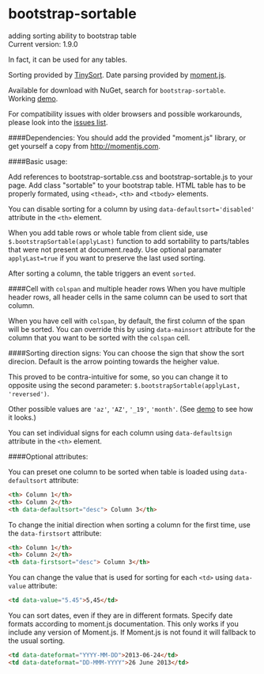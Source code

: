 bootstrap-sortable
==================
adding sorting ability to bootstrap table  
Current version: 1.9.0

In fact, it can be used for any tables.

Sorting provided by [TinySort](https://github.com/Sjeiti/TinySort).
Date parsing provided by [moment.js](https://github.com/timrwood/moment/).

Available for download with NuGet, search for `bootstrap-sortable`.  
Working [demo](http://drvic10k.github.io/bootstrap-sortable/).

For compatibility issues with older browsers and possible workarounds, please look into the [issues list](https://github.com/drvic10k/bootstrap-sortable/issues?labels=compatibility&page=1&state=closed).

####Dependencies:
You should add the provided "moment.js" library, or get yourself a copy from http://momentjs.com.

####Basic usage:

Add references to bootstrap-sortable.css and bootstrap-sortable.js to your page. Add class "sortable" to your bootstrap table.
HTML table has to be properly formated, using `<thead>`, `<th>` and `<tbody>` elements.

You can disable sorting for a column by using `data-defaultsort='disabled'` attribute in the `<th>` element.

When you add table rows or whole table from client side, use `$.bootstrapSortable(applyLast)` function to add sortability to parts/tables that were not present at document.ready.
Use optional paramater `applyLast=true` if you want to preserve the last used sorting.

After sorting a column, the table triggers an event `sorted`.

####Cell with `colspan` and multiple header rows
When you have multiple header rows, all header cells in the same column can be used to sort that column.

When you have cell with `colspan`, by default, the first column of the span will be sorted. You can override this by using `data-mainsort` attribute for the column that you want to be sorted with the `colspan` cell.

####Sorting direction signs:
You can choose the sign that show the sort direcion. Default is the arrow pointing towards the heigher value.

This proved to be contra-intuitive for some, so you can change it to opposite using the second parameter: `$.bootstrapSortable(applyLast, 'reversed')`.

Other possible values are `'az'`, `'AZ'`, `'_19'`, `'month'`. (See [demo](http://htmlpreview.github.io/?https://github.com/drvic10k/bootstrap-sortable/blob/gh-pages/index.html) to see how it looks.)

You can set individual signs for each column using `data-defaultsign` attribute in the `<th>` element.

####Optional attributes:

You can preset one column to be sorted when table is loaded using `data-defaultsort` attribute:
```html
<th> Column 1</th>
<th> Column 2</th>
<th data-defaultsort="desc"> Column 3</th>
```

To change the initial direction when sorting a column for the first time, use the `data-firstsort` attribute:
```html
<th> Column 1</th>
<th> Column 2</th>
<th data-firstsort="desc"> Column 3</th>
```

You can change the value that is used for sorting for each `<td>` using `data-value` attribute:
```html
<td data-value="5.45">5,45</td>
```

You can sort dates, even if they are in different formats. Specify date formats according to moment.js documentation. This only works if you include any version of Moment.js. If Moment.js is not found it will fallback to the usual sorting.
```html
<td data-dateformat="YYYY-MM-DD">2013-06-24</td>
<td data-dateformat="DD-MMM-YYYY">26 June 2013</td>
```

